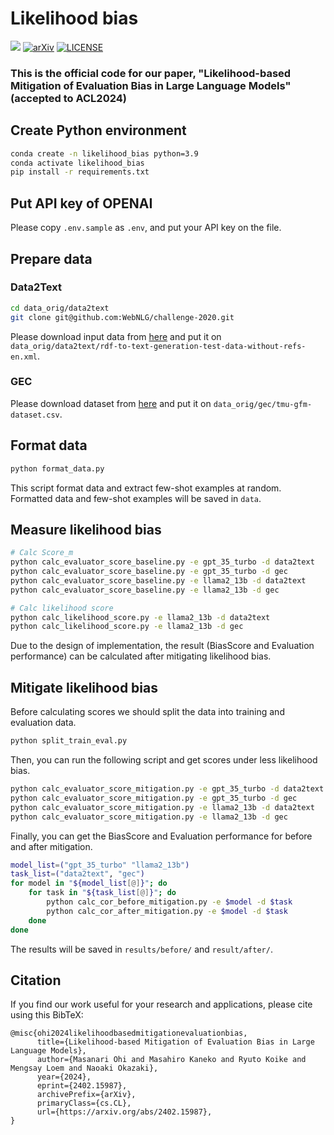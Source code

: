 # Likelihood bias

![](https://img.shields.io/badge/Made_with-python-blue.svg)
[![arXiv](https://img.shields.io/badge/arXiv-2307.11729-b31b1b.svg)](https://arxiv.org/abs/2402.15987)
[![LICENSE](https://img.shields.io/badge/License-Apache--2.0-green.svg)](./LICENSE)

### This is the official code for our paper, "Likelihood-based Mitigation of Evaluation Bias in Large Language Models" (accepted to ACL2024)

## Create Python environment

```bash
conda create -n likelihood_bias python=3.9
conda activate likelihood_bias
pip install -r requirements.txt
```

## Put API key of OPENAI

Please copy `.env.sample` as `.env`, and put your API key on the file.

## Prepare data

### Data2Text

```bash
cd data_orig/data2text
git clone git@github.com:WebNLG/challenge-2020.git
```

Please download input data from [here](https://gitlab.com/shimorina/webnlg-dataset/-/blob/master/release_v3.0/en/test/rdf-to-text-generation-test-data-without-refs-en.xml) and put it on `data_orig/data2text/rdf-to-text-generation-test-data-without-refs-en.xml`.

### GEC

Please download dataset from [here](https://github.com/tmu-nlp/TMU-GFM-Dataset/blob/main/tmu-gfm-dataset.csv) and put it on `data_orig/gec/tmu-gfm-dataset.csv`.

## Format data

```bash
python format_data.py
```

This script format data and extract few-shot examples at random.
Formatted data and few-shot examples will be saved in `data`.

## Measure likelihood bias

```bash
# Calc Score_m
python calc_evaluator_score_baseline.py -e gpt_35_turbo -d data2text
python calc_evaluator_score_baseline.py -e gpt_35_turbo -d gec
python calc_evaluator_score_baseline.py -e llama2_13b -d data2text
python calc_evaluator_score_baseline.py -e llama2_13b -d gec

# Calc likelihood score
python calc_likelihood_score.py -e llama2_13b -d data2text
python calc_likelihood_score.py -e llama2_13b -d gec
```

Due to the design of implementation, the result (BiasScore and Evaluation performance) can be calculated after mitigating likelihood bias.

## Mitigate likelihood bias

Before calculating scores we should split the data into training and evaluation data.

```bash
python split_train_eval.py
```

Then, you can run the following script and get scores under less likelihood bias.

```bash
python calc_evaluator_score_mitigation.py -e gpt_35_turbo -d data2text
python calc_evaluator_score_mitigation.py -e gpt_35_turbo -d gec
python calc_evaluator_score_mitigation.py -e llama2_13b -d data2text
python calc_evaluator_score_mitigation.py -e llama2_13b -d gec
```

Finally, you can get the BiasScore and Evaluation performance for before and after mitigation.

```bash
model_list=("gpt_35_turbo" "llama2_13b")
task_list=("data2text", "gec")
for model in "${model_list[@]}"; do
    for task in "${task_list[@]}"; do
        python calc_cor_before_mitigation.py -e $model -d $task
        python calc_cor_after_mitigation.py -e $model -d $task
    done
done
```

The results will be saved in `results/before/` and `result/after/`.

## Citation

If you find our work useful for your research and applications, please cite using this BibTeX:

```
@misc{ohi2024likelihoodbasedmitigationevaluationbias,
      title={Likelihood-based Mitigation of Evaluation Bias in Large Language Models}, 
      author={Masanari Ohi and Masahiro Kaneko and Ryuto Koike and Mengsay Loem and Naoaki Okazaki},
      year={2024},
      eprint={2402.15987},
      archivePrefix={arXiv},
      primaryClass={cs.CL},
      url={https://arxiv.org/abs/2402.15987}, 
}
```